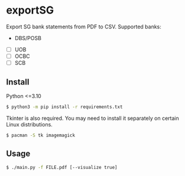 # exportSG

Export SG bank statements from PDF to CSV. Supported banks:

- DBS/POSB
- [ ] UOB
- [ ] OCBC
- [ ] SCB

## Install
Python <=3.10

```bash
$ python3 -m pip install -r requirements.txt
```

Tkinter is also required. You may need to install it separately on certain
Linux distributions.

```bash
$ pacman -S tk imagemagick
```

## Usage

```bash
$ ./main.py -f FILE.pdf [--visualize true]
```
